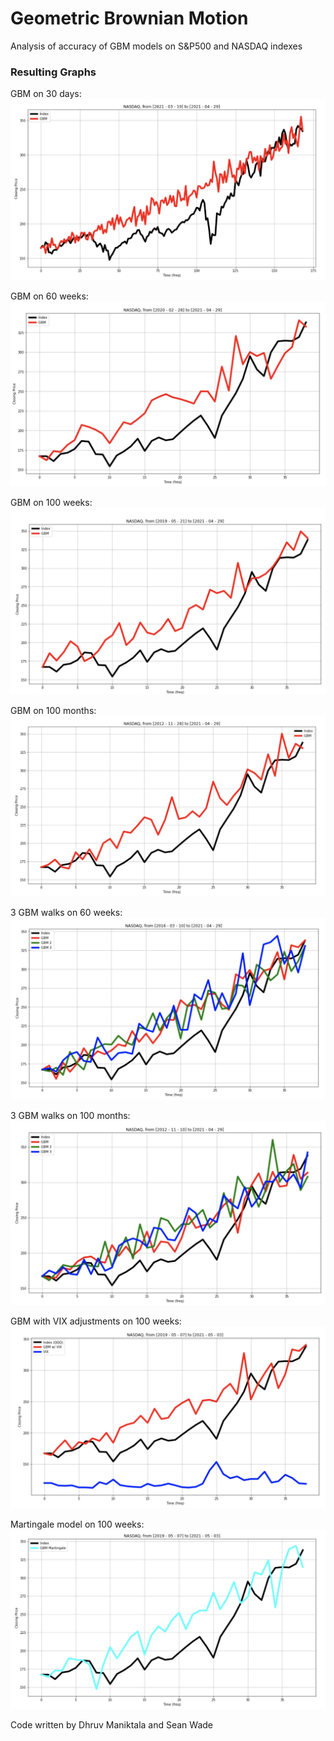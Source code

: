 # Geometric Brownian Motion

Analysis of accuracy of GBM models on S&P500 and NASDAQ indexes

### Resulting Graphs
GBM on 30 days:
![gbm30d](graphs/gbm30d.png)

GBM on 60 weeks:
![graph](graphs/gbm60w.png)

GBM on 100 weeks:
![graph](graphs/gbm100w.png)

GBM on 100 months:
![graph](graphs/gbm100m.png)

3 GBM walks on 60 weeks:
![graph](graphs/3gbms60w.png)

3 GBM walks on 100 months:
![graph](graphs/3gbms100m.png)

GBM with VIX adjustments on 100 weeks:
![graph](graphs/vix100w.png)

Martingale model on 100 weeks:
![graph](graphs/martingale100w.png)


Code written by Dhruv Maniktala and Sean Wade
